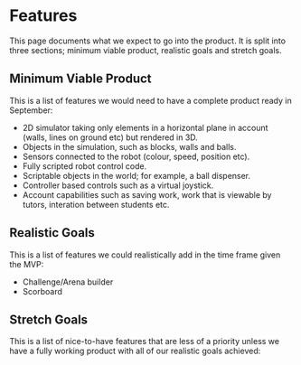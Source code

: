 # Features
This page documents what we expect to go into the product. It is split into three sections; minimum viable product, realistic goals and stretch goals.

## Minimum Viable Product
This is a list of features we would need to have a complete product ready in September:
* 2D simulator taking only elements in a horizontal plane in account (walls, lines on ground etc) but rendered in 3D.
* Objects in the simulation, such as blocks, walls and balls.
* Sensors connected to the robot (colour, speed, position etc).
* Fully scripted robot control code.
* Scriptable objects in the world; for example, a ball dispenser.
* Controller based controls such as a virtual joystick.
* Account capabilities such as saving work, work that is viewable by tutors, interation between students etc.

## Realistic Goals
This is a list of features we could realistically add in the time frame given the MVP:
* Challenge/Arena builder
* Scorboard

## Stretch Goals
This is a list of nice-to-have features that are less of a priority unless we have a fully working product with all of our realistic goals achieved:
